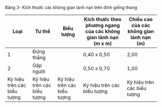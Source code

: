 Bảng 3- Kích thước các không gian lánh nạn trên đỉnh giếng thang

| Loại                        | Tư thế                      | Biểu tượng                  | Kích thước theo phương ngang của các không gian lánh nạn (m x m)   | Chiều cao của các không gian lánh nạn (m)   |
|-----------------------------|-----------------------------|-----------------------------|--------------------------------------------------------------------|---------------------------------------------|
| 1                           | Đứng thẳng                  |                             | 0,40 x 0,50                                                        | 2,00                                        |
| 2                           | Gập người                   |                             | 0,50 x 0,70                                                        | 1,00                                        |
| Ký hiệu trên các biểu tượng | Ký hiệu trên các biểu tượng | Ký hiệu trên các biểu tượng | Ký hiệu trên các biểu tượng                                        | Ký hiệu trên các biểu tượng                 |